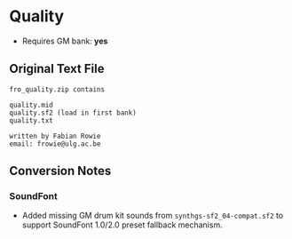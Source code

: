 # Quality

* Requires GM bank: **yes**

## Original Text File
```
fro_quality.zip contains

quality.mid
quality.sf2 (load in first bank)
quality.txt

written by Fabian Rowie 
email: frowie@ulg.ac.be
```
## Conversion Notes

### SoundFont

* Added missing GM drum kit sounds from `synthgs-sf2_04-compat.sf2` to support SoundFont 1.0/2.0 preset fallback mechanism.
